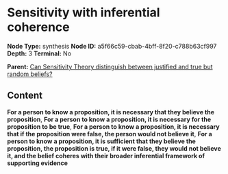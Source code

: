 # Sensitivity with inferential coherence

**Node Type:** synthesis
**Node ID:** a5f66c59-cbab-4bff-8f20-c788b63cf997
**Depth:** 3
**Terminal:** No

**Parent:** [Can Sensitivity Theory distinguish between justified and true but random beliefs?](can-sensitivity-theory-distinguish-between-justified-and-true-but-random-beliefs.md)

## Content

**For a person to know a proposition, it is necessary that they believe the proposition**, **For a person to know a proposition, it is necessary for the proposition to be true**, **For a person to know a proposition, it is necessary that if the proposition were false, the person would not believe it**, **For a person to know a proposition, it is sufficient that they believe the proposition, the proposition is true, if it were false, they would not believe it, and the belief coheres with their broader inferential framework of supporting evidence**
